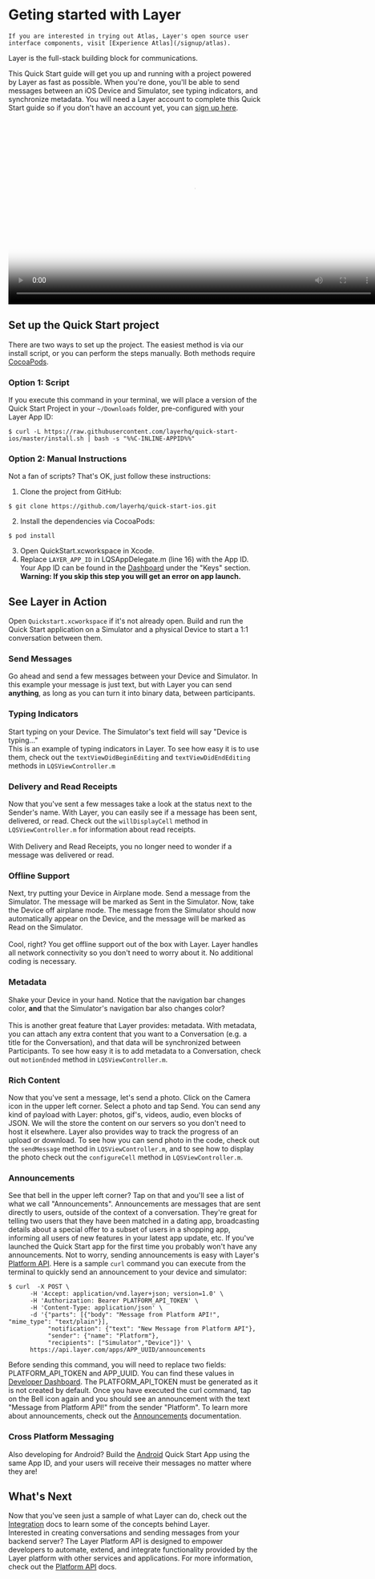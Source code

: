 # Geting started with Layer

```emphasis
If you are interested in trying out Atlas, Layer's open source user interface components, visit [Experience Atlas](/signup/atlas).
```
Layer is the full-stack building block for communications.</br>

This Quick Start guide will get you up and running with a project powered by Layer as fast as possible. When you're done, you'll be able to send messages between an iOS Device and Simulator, see typing indicators, and synchronize metadata. You will need a Layer account to complete this Quick Start guide so if you don't have an account yet, you can [sign up here](https://developer.layer.com/signup).

<video controls poster="https://s3.amazonaws.com/static.layer.com/web/docs/ios/quick-start.png" style="width:740px;">
  <source src="https://s3.amazonaws.com/static.layer.com/web/docs/ios/quick-start.mp4" type="video/mp4"/>
  <source src="https://s3.amazonaws.com/static.layer.com/web/docs/ios/quick-start.webm" type="video/webm"/>
</video>

## Set up the Quick Start project
There are two ways to set up the project. The easiest method is via our install script, or you can perform the steps manually. Both methods require [CocoaPods](http://cocoapods.org).

### Option 1: Script
If you execute this command in your terminal, we will place a version of the Quick Start Project in your `~/Downloads` folder, pre-configured with your Layer App ID:<br/>
```console
$ curl -L https://raw.githubusercontent.com/layerhq/quick-start-ios/master/install.sh | bash -s "%%C-INLINE-APPID%%"
```
### Option 2: Manual Instructions
Not a fan of scripts? That's OK, just follow these instructions:<br/>

1. Clone the project from GitHub:

  ```console
  $ git clone https://github.com/layerhq/quick-start-ios.git
  ```
2. Install the dependencies via CocoaPods:

  ```console
  $ pod install
  ```
3. Open QuickStart.xcworkspace in Xcode.
4. Replace `LAYER_APP_ID` in LQSAppDelegate.m (line 16) with the App ID. Your App ID can be found in the [Dashboard](https://developer.layer.com/projects/keys) under the "Keys" section.</br>
  **Warning: If you skip this step you will get an error on app launch.**

## See Layer in Action
Open `Quickstart.xcworkspace` if it's not already open. Build and run the Quick Start application on a Simulator and a physical Device to start a 1:1 conversation between them.
### Send Messages
Go ahead and send a few messages between your Device and Simulator. In this example your message is just text, but with Layer you can send **anything**, as long as you can turn it into binary data, between participants.
### Typing Indicators
Start typing on your Device. The Simulator's text field will say "Device is typing..."</br>
This is an example of typing indicators in Layer. To see how easy it is to use them, check out the `textViewDidBeginEditing` and `textViewDidEndEditing` methods in `LQSViewController.m`
### Delivery and Read Receipts
Now that you've sent a few messages take a look at the status next to the Sender's name.  With Layer, you can easily see if a message has been sent, delivered, or read. Check out the `willDisplayCell` method in `LQSViewController.m` for information about read receipts.<br><br>
With Delivery and Read Receipts, you no longer need to wonder if a message was delivered or read.
### Offline Support
Next, try putting your Device in Airplane mode.  Send a message from the Simulator. The message will be marked as Sent in the Simulator.  Now, take the Device off airplane mode.  The message from the Simulator should now automatically appear on the Device, and the message will be marked as Read on the Simulator.<br><br>
Cool, right? You get offline support out of the box with Layer. Layer handles all network connectivity so you don't need to worry about it. No additional coding is necessary.
### Metadata
Shake your Device in your hand. Notice that the navigation bar changes color, **and** that the Simulator's navigation bar also changes color?<br><br>
This is another great feature that Layer provides: metadata. With metadata, you can attach any extra content that you want to a Conversation (e.g. a title for the Conversation), and that data will be synchronized between Participants.
To see how easy it is to add metadata to a Conversation, check out `motionEnded` method in `LQSViewController.m`.
### Rich Content
Now that you've sent a message, let's send a photo. Click on the Camera icon in the upper left corner.  Select a photo and tap Send. You can send any kind of payload with Layer: photos, gif's, videos, audio, even blocks of JSON. We will the store the content on our servers so you don't need to host it elsewhere. Layer also provides way to track the progress of an upload or download. To see how you can send photo in the code, check out the `sendMessage`  method in `LQSViewController.m`, and to see how to display the photo check out the `configureCell` method in  `LQSViewController.m`.
### Announcements
See that bell in the upper left corner? Tap on that and you'll see a list of what we call "Announcements". Announcements are messages that are sent directly to users, outside of the context of a conversation. They're great for telling two users that they have been matched in a dating app, broadcasting details about a special offer to a subset of users in a shopping app, informing all users of new features in your latest app update, etc. If you've launched the Quick Start app for the first time you probably won't have any announcements. Not to worry, sending announcements is easy with Layer's [Platform API](https://developer.layer.com/docs/platform). Here is a sample `curl` command you can execute from the terminal to quickly send an announcement to your device and simulator:
```console
$ curl  -X POST \
      -H 'Accept: application/vnd.layer+json; version=1.0' \
      -H 'Authorization: Bearer PLATFORM_API_TOKEN' \
      -H 'Content-Type: application/json' \
      -d '{"parts": [{"body": "Message from Platform API!", "mime_type": "text/plain"}],
           "notification": {"text": "New Message from Platform API"},
           "sender": {"name": "Platform"},
           "recipients": ["Simulator","Device"]}' \
      https://api.layer.com/apps/APP_UUID/announcements
```
 Before sending this command, you will need to replace two fields: PLATFORM_API_TOKEN and APP_UUID. You can find these values in [Developer Dashboard](https://developer.layer.com/projects). The PLATFORM_API_TOKEN must be generated as it is not created by default. Once you have executed the curl command, tap on the Bell icon again and you should see an announcement with the text "Message from Platform API!" from the sender "Platform". To learn more about announcements, check out the [Announcements](https://developer.layer.com/docs/platform#send-an-announcement) documentation.
### Cross Platform Messaging
Also developing for Android? Build the [Android](/docs/android) Quick Start App using the same App ID, and your users will receive their messages no matter where they are!

## What's Next
Now that you've seen just a sample of what Layer can do, check out the [Integration](/docs/ios/integration) docs to learn some of the concepts behind Layer.<br/>
Interested in creating conversations and sending messages from your backend server?  The Layer Platform API is designed to empower developers to automate, extend, and integrate functionality provided by the Layer platform with other services and applications. For more information, check out the [Platform API](/docs/platform) docs.
